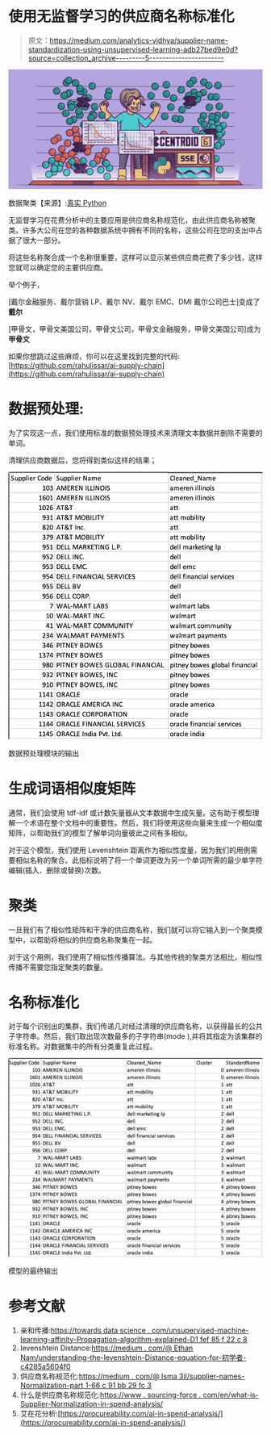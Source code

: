 # 使用无监督学习的供应商名称标准化

> 原文：<https://medium.com/analytics-vidhya/supplier-name-standardization-using-unsupervised-learning-adb27bed9e0d?source=collection_archive---------5----------------------->

![](img/0c138e3ed1b13af3eab769447f2d4fca.png)

数据聚类【来源】:[真实 Python](https://www.google.com/url?sa=i&url=https%3A%2F%2Frealpython.com%2Fk-means-clustering-python%2F&psig=AOvVaw22cofltvlqUk5kdp39kx2y&ust=1602098757091000&source=images&cd=vfe&ved=0CAMQjB1qFwoTCPD_o43ZoOwCFQAAAAAdAAAAABAT)

无监督学习在花费分析中的主要应用是供应商名称规范化，由此供应商名称被聚类。许多大公司在您的各种数据系统中拥有不同的名称，这些公司在您的支出中占据了很大一部分。

将这些名称聚合成一个名称很重要，这样可以显示某些供应商花费了多少钱，这样您就可以确定您的主要供应商。

举个例子，

[戴尔金融服务、戴尔营销 LP、戴尔 NV、戴尔 EMC、DMI 戴尔公司巴士]变成了**戴尔**

[甲骨文，甲骨文美国公司，甲骨文公司，甲骨文金融服务，甲骨文美国公司]成为**甲骨文**

如果你想跳过这些麻烦，你可以在这里找到完整的代码:[https://github.com/rahulissar/ai-supply-chain](https://github.com/rahulissar/ai-supply-chain)

# **数据预处理:**

为了实现这一点，我们使用标准的数据预处理技术来清理文本数据并删除不需要的单词。

清理供应商数据后，您将得到类似这样的结果；

![](img/67c49dce37d97111801f68b2fe950495.png)

数据预处理模块的输出

# **生成词语相似度矩阵**

通常，我们会使用 tdf-idf 或计数矢量器从文本数据中生成矢量。这有助于模型理解一个术语在整个文档中的重要性。然后，我们将使用这些向量来生成一个相似度矩阵，以帮助我们的模型了解单词向量彼此之间有多相似。

对于这个模型，我们使用 Levenshtein 距离作为相似性度量，因为我们的用例需要相似名称的聚合。此指标说明了将一个单词更改为另一个单词所需的最少单字符编辑(插入、删除或替换)次数。

# **聚类**

一旦我们有了相似性矩阵和干净的供应商名称，我们就可以将它输入到一个聚类模型中，以帮助将相似的供应商名称聚集在一起。

对于这个用例，我们使用了相似性传播算法。与其他传统的聚类方法相比，相似性传播不需要您指定聚类的数量。

# **名称标准化**

对于每个识别出的集群，我们传递几对经过清理的供应商名称，以获得最长的公共子字符串。然后，我们取出现次数最多的子字符串(mode ),并将其指定为该集群的标准名称。对数据集中的所有分类重复此过程。

![](img/5e73eaf02b554e44a42cfaa97c328440.png)

模型的最终输出

# **参考文献**

1.  亲和传播:[https://towards data science . com/unsupervised-machine-learning-affinity-Propagation-algorithm-explained-D1 fef 85 f 22 c 8](https://towardsdatascience.com/unsupervised-machine-learning-affinity-propagation-algorithm-explained-d1fef85f22c8)
2.  levenshtein Distance:[https://medium . com/@ Ethan Nam/understanding-the-levenshtein-Distance-equation-for-初学者-c4285a5604f0](/@ethannam/understanding-the-levenshtein-distance-equation-for-beginners-c4285a5604f0)
3.  供应商名称规范化:[https://medium . com/@ Isma 3il/supplier-names-Normalization-part 1-66 c 91 bb 29 fc 3](/@isma3il/supplier-names-normalization-part1-66c91bb29fc3)
4.  什么是供应商名称规范化:[https://www . sourcing-force . com/en/what-is-Supplier-Normalization-in-spend-analysis/](https://www.sourcing-force.com/en/what-is-supplier-normalization-in-spend-analysis/)
5.  艾在花分析:[https://procureability.com/ai-in-spend-analysis/](https://procureability.com/ai-in-spend-analysis/)